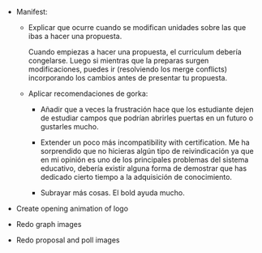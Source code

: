 - Manifest:
    - Explicar que ocurre cuando se modifican unidades sobre las que ibas a hacer una propuesta.

        Cuando empiezas a hacer una propuesta, el curriculum debería congelarse. Luego si mientras que la preparas surgen modificaciones, puedes ir (resolviendo los merge conflicts) incorporando los cambios antes de presentar tu propuesta.

    - Aplicar recomendaciones de gorka:

        - Añadir que a veces la frustración hace que los estudiante dejen de estudiar campos que podrían abrirles puertas en un futuro o gustarles mucho.

        - Extender un poco más incompatibility with certification. Me ha sorprendido que no hicieras algún tipo de reivindicación ya que en mi opinión es uno de los principales problemas del sistema educativo, debería existir alguna forma de demostrar que has dedicado cierto tiempo a la adquisición de conocimiento. 

        - Subrayar más cosas. El bold ayuda mucho.
    
- Create opening animation of logo
- Redo graph images
- Redo proposal and poll images
